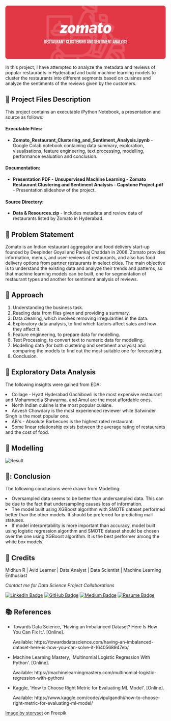 <p align="center"> 
  <img src="Images/banner_zomato.png" alt="Banner">
</p>

In this project, I have attempted to analyze the metadata and reviews of popular restaurants in Hyderabad and build machine learning models to cluster the restaurants into different segments based on cuisines and analyze the sentiments of the reviews given by the customers. 

## :floppy_disk: Project Files Description</h2>

<p>This project contains an executable iPython Notebook, a presentation and source as follows:</p>
<h4>Executable Files:</h4>
<ul>
  <li><b>Zomato_Restaurant_Clustering_and_Sentiment_Analysis.ipynb</b> - Google Colab notebook containing data summary, exploration, visualisations, feature engineering, text processing, modelling, performance evaluation and conclusion.</li>
</ul>

<h4>Documentation:</h4>
<ul>
  <li><b>Presentation PDF - Unsupervised Machine Learning - Zomato Restaurant Clustering and Sentiment Analysis - Capstone Project.pdf</b> - Presentation slideshow of the project.</li>
</ul>

<h4>Source Directory:</h4>
<ul>
  <li><b>Data & Resources.zip</b> - Includes metadata and review data of restaurants listed by Zomato in Hyderabad.</li>
</ul>

## :book: Problem Statement

Zomato is an Indian restaurant aggregator and food delivery start-up founded by Deepinder Goyal and Pankaj Chaddah in 2008. Zomato provides information, menus, and user-reviews of restaurants, and also has food delivery options from partner restaurants in select cities.
The main objective is to understand the existing data and analyze their trends and patterns, so that machine learning models can be built, one for segmentation of restaurant types and another for sentiment analysis of reviews.

## :book: Approach

1.	Understanding the business task.
2.	Reading data from files given and providing a summary.
3.	Data cleaning, which involves removing irregularities in the data.
4.	Exploratory data analysis, to find which factors affect sales and how they affect it.
5.	Feature engineering, to prepare data for modelling.
6.	Text Processing, to convert text to numeric data for modelling.
7.	Modelling data (for both clustering and sentiment analysis) and comparing the models to find out the most suitable one for forecasting.
8.	Conclusion.

## :book: Exploratory Data Analysis

The following insights were gained from EDA:
<li>Collage - Hyatt Hyderabad Gachibowli is the most expensive restaurant and Mohammedia Shawarma, and Amul are the most affordable ones.</li>
<li>North Indian cuisine is the most popular cuisine.</li>
<li>Anvesh Chowdary is the most experienced reviewer while Satwinder Singh is the most popular one.</li>
<li>AB's - Absolute Barbecues is the highest rated restaurant.</li>
<li>Some linear relationship exists between the average rating of restaurants and the cost of food.</li>

## :book: Modelling

<img src="Images/resullt_email.png" alt="Result">

## 📘: Conclusion

The following conclusions were drawn from Modelling:
<li>Oversampled data seems to be better than undersampled data. This can be due to the fact that undersampling causes loss of information.</li>
<li>The model built using XGBoost algorithm with SMOTE dataset performed better than the other models. It should be preferred for predicting mail statuses.</li>
<li>If model interpretability is more important than accuracy, model built using logistic regression algorithm and SMOTE dataset should be chosen over the one using XGBoost algorithm. It is the best performer among the white box models.</li>

## :scroll: Credits

Midhun R | Avid Learner | Data Analyst | Data Scientist | Machine Learning Enthusiast
<p> <i> Contact me for Data Science Project Collaborations</i></p>


[![LinkedIn Badge](https://img.shields.io/badge/LinkedIn-0077B5?style=for-the-badge&logo=linkedin&logoColor=white)](https://www.linkedin.com/in/connectmidhunr/)
[![GitHub Badge](https://img.shields.io/badge/GitHub-100000?style=for-the-badge&logo=github&logoColor=white)](https://github.com/connect-midhunr/)
[![Medium Badge](https://img.shields.io/badge/Medium-1DA1F2?style=for-the-badge&logo=medium&logoColor=white)](https://medium.com/@connect.midhunr/)
[![Resume Badge](https://img.shields.io/badge/resume-0077B5?style=for-the-badge&logo=resume&logoColor=white)](https://drive.google.com/file/d/1Bho0SK8U3PMCK5UEyVEYnrNM9IYUUzcV/view?usp=sharing)

## :books: References
<ul>
  <li><p>Towards Data Science, 'Having an Imbalanced Dataset? Here Is How You Can Fix It.'. [Online].</p>
      <p>Available: https://towardsdatascience.com/having-an-imbalanced-dataset-here-is-how-you-can-solve-it-1640568947eb/</p>
  </li>
  <li><p>Machine Learning Mastery, 'Multinomial Logistic Regression With Python'. [Online].</p>
      <p>Available: https://machinelearningmastery.com/multinomial-logistic-regression-with-python/</p>
  </li>
  <li><p>Kaggle, 'How to Choose Right Metric for Evaluating ML Model'. [Online].</p>
      <p>Available: https://www.kaggle.com/code/vipulgandhi/how-to-choose-right-metric-for-evaluating-ml-model/</p>
  </li>
</ul>

<a href="https://www.freepik.com/free-vector/email-campaign-concept-illustration_7367537.htm#query=email&position=0&from_view=search&track=sph">Image by storyset</a> on Freepik
